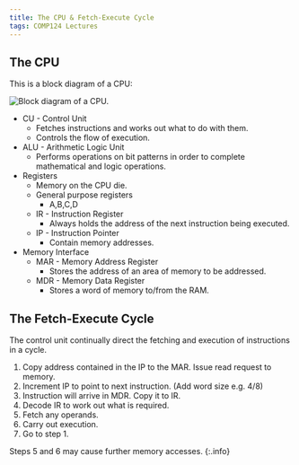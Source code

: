 ```yaml
---
title: The CPU & Fetch-Execute Cycle
tags: COMP124 Lectures
---
```

## The CPU
This is a block diagram of a CPU:

![Block diagram of a CPU.]({{site.baseurl}}/assets/comp124/lectures/2021-02-15-2.png)

* CU - Control Unit
	* Fetches instructions and works out what to do with them.
	* Controls the flow of execution.
* ALU - Arithmetic Logic Unit
	* Performs operations on bit patterns in order to complete mathematical and logic operations.
* Registers
	* Memory on the CPU die.
	* General purpose registers
		* A,B,C,D
	* IR - Instruction Register
		* Always holds the address of the next instruction being executed.
	* IP - Instruction Pointer
		* Contain memory addresses.
* Memory Interface
	* MAR - Memory Address Register
		* Stores the address of an area of memory to be addressed.
	* MDR - Memory Data Register
		* Stores a word of memory to/from the RAM.
	
## The Fetch-Execute Cycle
The control unit continually direct the fetching and execution of instructions in a cycle.

1. Copy address contained in the IP to the MAR. Issue read request to memory.
2. Increment IP to point to next instruction. (Add word size e.g. 4/8)
3. Instruction will arrive in MDR. Copy it to IR.
4. Decode IR to work out what is required.
5. Fetch any operands.
6. Carry out execution.
7. Go to step 1.

Steps 5 and 6 may cause further memory accesses.
{:.info}
